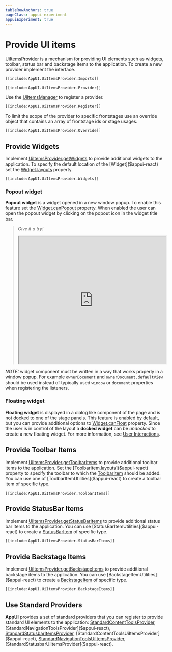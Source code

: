 ```yaml
---
tableRowAnchors: true
pageClass: appui-experiment
appuiExperiment: true
---
```


# Provide UI items

[UiItemsProvider]($appui-react) is a mechanism for providing UI elements such as widgets, toolbar, status bar and backstage items to the application.
To create a new provider implement the interface.

```tsx
[[include:AppUI.UiItemsProvider.Imports]]

[[include:AppUI.UiItemsProvider.Provider]]
```

Use the [UiItemsManager]($appui-react) to register a provider.

```tsx
[[include:AppUI.UiItemsProvider.Register]]
```

To limit the scope of the provider to specific frontstages use an override object that contains an array of frontstage ids or stage usages.

```tsx
[[include:AppUI.UiItemsProvider.Override]]
```

## Provide Widgets

Implement [UiItemsProvider.getWidgets]($appui-react) to provide additional widgets to the application. To specify the default location of the [Widget]($appui-react) set the [Widget.layouts]($appui-react) property.

```tsx
[[include:AppUI.UiItemsProvider.Widgets]]
```

### Popout widget

**Popout widget** is a widget opened in a new window popup. To enable this feature set the [Widget.canPopout]($appui-react) property. When enabled the user can open the popout widget by clicking on the popout icon in the widget title bar.

> _Give it a try!_
>
> <iframe style="width:100%;height:400px" src="https://itwin.github.io/appui/storybook/iframe.html?args=&id=widget-canpopout--enabled&viewMode=story"></iframe>

_NOTE:_ widget component must be written in a way that works properly in a window popup. For example `ownerDocument` and `ownerDocument.defaultView` should be used instead of typically used `window` or `document` properties when registering the listeners.

### Floating widget

**Floating widget** is displayed in a dialog like component of the page and is not docked to one of the stage panels. This feature is enabled by default, but you can provide additional options to [Widget.canFloat]($appui-react) property. Since the user is in control of the layout a **docked widget** can be _undocked_ to create a new floating widget. For more information, see [User Interactions](./create-frontstage.md#user-interactions).

## Provide Toolbar Items

Implement [UiItemsProvider.getToolbarItems]($appui-react) to provide additional toolbar items to the application. Set the [ToolbarItem.layouts]($appui-react) property to specify the toolbar to which the [ToolbarItem]($appui-react) should be added. You can use one of [ToolbarItemUtilities]($appui-react) to create a toolbar item of specific type.

```tsx
[[include:AppUI.UiItemsProvider.ToolbarItems]]
```

## Provide StatusBar Items

Implement [UiItemsProvider.getStatusBarItems]($appui-react) to provide additional status bar items to the application. You can use [StatusBarItemUtilities]($appui-react) to create a [StatusBarItem]($appui-react) of specific type.

```tsx
[[include:AppUI.UiItemsProvider.StatusBarItems]]
```

## Provide Backstage Items

Implement [UiItemsProvider.getBackstageItems]($appui-react) to provide additional backstage items to the application. You can use [BackstageItemUtilities]($appui-react) to create a [BackstageItem]($appui-react) of specific type.

```tsx
[[include:AppUI.UiItemsProvider.BackstageItems]]
```

## Use Standard Providers

**AppUI** provides a set of standard providers that you can register to provide standard UI elements to the application: [StandardContentToolsProvider]($appui-react), [StandardNavigationToolsProvider]($appui-react), [StandardStatusbarItemsProvider]($appui-react), [StandardContentToolsUiItemsProvider]($appui-react), [StandardNavigationToolsUiItemsProvider]($appui-react), [StandardStatusbarUiItemsProvider]($appui-react).

